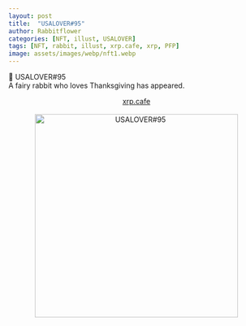 ```yaml
---
layout: post
title:  "USALOVER#95"
author: Rabbitflower
categories: [NFT, illust, USALOVER]
tags: [NFT, rabbit, illust, xrp.cafe, xrp, PFP]
image: assets/images/webp/nft1.webp
---
```


🐰	USALOVER#95    
A fairy rabbit who loves Thanksgiving has appeared.  
<!--more-->
<div style="text-align: center;"><a target="_blank" href="https://xrp.cafe/nft/000827108D3BB1B5DD412C0BC897016FC961D66C06CB9E9C0C477ECA04DB4530" class="btn btn-primary">xrp.cafe</a></div>  
<br>
<div style="text-align: center;"><img src="https://cdn.xrp.cafe/78dce16d27b2-4ff6-aa48-1cc9a18202bad6aee0890bfe-434e-a64b-249c84dc4c1373ed370ba7d0-4ef4-a120-def1b7993baa.webp" alt="USALOVER#95" width="400px"> </div>

